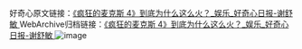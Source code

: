 好奇心原文链接：[《疯狂的麦克斯 4》到底为什么这么火？_娱乐_好奇心日报-谢舒敏 ](https://www.qdaily.com/articles/11767.html)
WebArchive归档链接：[《疯狂的麦克斯 4》到底为什么这么火？_娱乐_好奇心日报-谢舒敏 ](http://web.archive.org/web/20190623171032/https://www.qdaily.com/articles/11767.html)
![image](http://ww3.sinaimg.cn/large/007d5XDply1g3wakl7gz2j30u04j51kx)